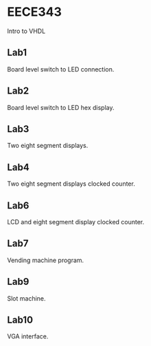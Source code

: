 # EECE343
  Intro to VHDL

## Lab1
  Board level switch to LED connection.
## Lab2
  Board level switch to LED hex display.
## Lab3
  Two eight segment displays.
## Lab4
  Two eight segment displays clocked counter.
## Lab6
  LCD and eight segment display clocked counter.
## Lab7
  Vending machine program.
## Lab9
  Slot machine.
## Lab10
  VGA interface.
